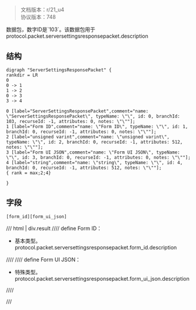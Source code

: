 # <!-- md:samp ServerSettingsResponsePacket -->

> 文档版本：r/21_u4<br/>协议版本：748

<!-- md:samp ServerSettingsResponsePacket -->数据包，数字ID是`103`。该数据包用于protocol.packet.serversettingsresponsepacket.description

## 结构

```viz
digraph "ServerSettingsResponsePacket" {
rankdir = LR
0
0 -> 1
1 -> 2
0 -> 3
3 -> 4

0 [label="ServerSettingsResponsePacket",comment="name: \"ServerSettingsResponsePacket\", typeName: \"\", id: 0, branchId: 103, recurseId: -1, attributes: 0, notes: \"\""];
1 [label="Form ID",comment="name: \"Form ID\", typeName: \"\", id: 1, branchId: 0, recurseId: -1, attributes: 0, notes: \"\""];
2 [label="unsigned varint",comment="name: \"unsigned varint\", typeName: \"\", id: 2, branchId: 0, recurseId: -1, attributes: 512, notes: \"\""];
3 [label="Form UI JSON",comment="name: \"Form UI JSON\", typeName: \"\", id: 3, branchId: 0, recurseId: -1, attributes: 0, notes: \"\""];
4 [label="string",comment="name: \"string\", typeName: \"\", id: 4, branchId: 0, recurseId: -1, attributes: 512, notes: \"\""];
{ rank = max;2;4}

}

```

## 字段

```title='ServerSettingsResponsePacket'
[form_id][form_ui_json]
```

/// html | div.result
//// define
Form ID：<!-- md:samp unsigned varint -->

- 基本类型。protocol.packet.serversettingsresponsepacket.form_id.description


////
//// define
Form UI JSON：[<!-- md:samp string -->](../types/string.md)

- 特殊类型。protocol.packet.serversettingsresponsepacket.form_ui_json.description


////

///

